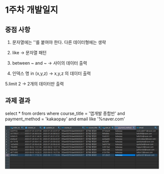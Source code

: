 # 1주차 개발일지   

중점 사항
------------ 
1. 문자열에는 ''를 붙여야 한다. 다른 데이터형에는 생략   

2. like -> 문자열 패턴   

3. between ~ and ~ -> 사이의 데이터 출력   

4. 인덱스 명 in (x,y,z) -> x,y,z 의 데이터 출력   

5.limit 2 -> 2개의 데이터만 출력

과제 결과
------------
select * from orders where course_title = '앱개발 종합반' and payment_method = 'kakaopay' and email like '%naver.com'



<img src="https://github.com/wntjs2536/Sparta_Esay_SQL/blob/main/img/1%EC%A3%BC%EC%B0%A8%20%EA%B3%BC%EC%A0%9C.jpg?raw=true"/>
